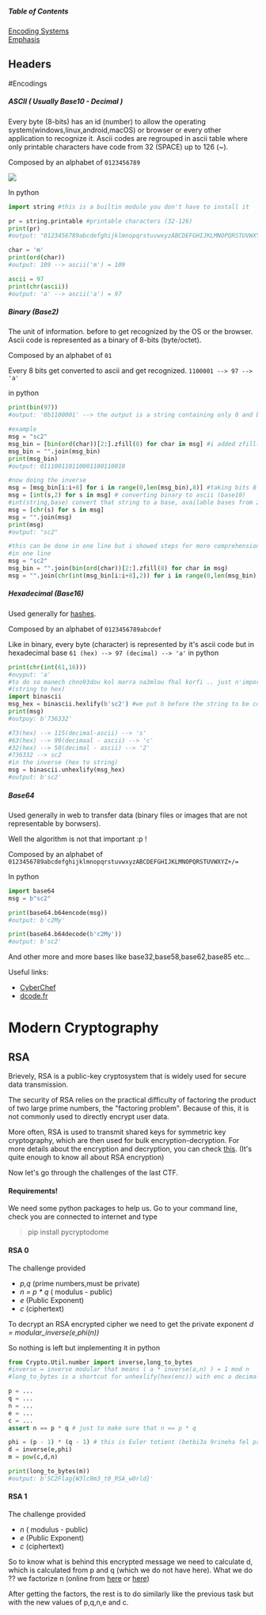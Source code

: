 ##### Table of Contents  
[Encoding Systems](#Encodings)  
[Emphasis](#emphasis)  

## Headers


#Encodings

##### ASCII ( Usually Base10 - Decimal )
Every byte (8-bits) has an id (number) to allow the operating system(windows,linux,android,macOS) or browser or every other application to recognize it.
Ascii codes are regrouped in ascii table where only printable characters have code from 32 (SPACE) up to 126 (~).

Composed by an alphabet of
`0123456789`

![](http://www.asciitable.com/index/asciifull.gif)

In python  
~~~python
import string #this is a builtin module you don't have to install it

pr = string.printable #printable characters (32-126)
print(pr)
#output: "0123456789abcdefghijklmnopqrstuvwxyzABCDEFGHIJKLMNOPQRSTUVWXYZ!"#$%&\'()*+,-./:;<=>?@[\\]^_`{|}~ \t\n\r\x0b\x0c"

char = 'm'
print(ord(char)) 
#output: 109 --> ascii('m') = 109

ascii = 97
print(chr(ascii))
#output: 'a' --> ascii('a') = 97
~~~~

##### Binary (Base2)
The unit of information. before to get recognized by the OS or the browser. Ascii code is represented as a binary of 8-bits (byte/octet).

Composed by an alphabet of
`01`

Every 8 bits get converted to ascii and get recognized.
`1100001 --> 97 --> 'a'`

in python  
~~~python
print(bin(97))
#output: '0b1100001' --> the output is a string containing only 0 and beginning with 0b proving that's a binary representation

#example
msg = "sc2"
msg_bin = [bin(ord(char))[2:].zfill(8) for char in msg] #i added zfill(8) because python by default removes trailing "0" so the length won't be 8 but less (because all characters have ascii less than 127 = 2^8-1 that means a bit length less than 8
msg_bin = "".join(msg_bin)
print(msg_bin)
#output: 011100110110001100110010

#now doing the inverse
msg = [msg_bin[i:i+8] for i in range(0,len(msg_bin),8)] #taking bits 8 by 8
msg = [int(s,2) for s in msg] # converting binary to ascii (base10)
#int(string,base) convert that string to a base, available bases from 2 to 36
msg = [chr(s) for s in msg]
msg = "".join(msg)
print(msg)
#output: "sc2"

#this can be done in one line but i showed steps for more comprehension
#in one line
msg = "sc2"
msg_bin = "".join(bin(ord(char))[2:].zfill(8) for char in msg)
msg = "".join(chr(int(msg_bin[i:i+8],2)) for i in range(0,len(msg_bin),8))
~~~~

##### Hexadecimal (Base16)
Used generally for [hashes](https://blog.emsisoft.com/fr/6799/qu-est-ce-qu-un-hash/).

Composed by an alphabet of
`0123456789abcdef`

Like in binary, every byte (character) is represented by it's ascii code but in hexadecimal base
`61 (hex) --> 97 (decimal) --> 'a'`
in python
```python
print(chr(int(61,16)))
#ouyput: 'a'
#to do so manech chno93dou kol marra na3mlou fhal korfi .. just n'importiw module esmou binascii
#(string to hex)
import binascii
msg_hex = binascii.hexlify(b'sc2') #we put b before the string to be considered as a byte object that means every character will be equivalent to it's ascii code
print(msg)
#outpuy: b'736332'

#73(hex) --> 115(decimal-ascii) --> 's'
#63(hex) --> 99(decimaal - ascii) --> 'c'
#32(hex) --> 50(decimal - ascii) --> '2'
#736332 --> sc2
#in the inverse (hex to string)
msg = binascii.unhexlify(msg_hex)
#output: b'sc2'
```

##### Base64
Used generally in web to transfer data (binary files or images that are not representable by borwsers).

Well the algorithm is not that important :p !

Composed by an alphabet of `0123456789abcdefghijklmnopqrstuvwxyzABCDEFGHIJKLMNOPQRSTUVWXYZ+/=`

In python
```python
import base64
msg = b"sc2"

print(base64.b64encode(msg))
#output: b'c2My'

print(base64.b64decode(b'c2My'))
#output: b'sc2'

```

And other more and more bases like base32,base58,base62,base85 etc...


Useful links:
- [CyberChef](https://gchq.github.io/CyberChef/)
- [dcode.fr](https://www.dcode.fr/)




# Modern Cryptography
## RSA

Brievely, RSA is a public-key cryptosystem that is widely used for secure data transmission.

The security of RSA relies on the practical difficulty of factoring the product of two large prime numbers, the "factoring problem". Because of this, it is not commonly used to directly encrypt user data.

More often, RSA is used to transmit shared keys for symmetric key cryptography, which are then used for bulk encryption-decryption. 
For more details about the encryption and decryption, you can check [this](https://en.wikipedia.org/wiki/RSA_(cryptosystem)). (It's quite enough to know all about RSA encryption)


Now let's go through the challenges of the last CTF.


#### Requirements!
We need some python packages to help us.
Go to your command line, check you are connected to internet and type
> pip install pycryptodome


#### RSA 0
The challenge provided 
* *p,q* (prime numbers,must be private) 
* *n = p \* q* ( modulus - public) 
* *e* (Public Exponent)
* *c* (ciphertext)

To decrypt an RSA encrypted cipher we need to get the private exponent *d = modular_inverse(e,phi(n))*

So nothing is left but implementing it in python
```python
from Crypto.Util.number import inverse,long_to_bytes
#inverse = inverse modular that means ( a * inverse(a,n) ) = 1 mod n
#long_to_bytes is a shortcut for unhexlify(hex(enc)) with enc a decimal number! (A way to convert data like we saw in System encodings

p = ...
q = ...
n = ...
e = ...
c = ...
assert n == p * q # just to make sure that n == p * q

phi = (p - 1) * (q - 1) # this is Euler totient (betbi3a 9rineha fel prepa :p , malezmch tet7fadh 3la ases dima (p-1)*(q-1) lezem ta3ref relation lkemla 5atr we need it ;)
d = inverse(e,phi)
m = pow(c,d,n)

print(long_to_bytes(m))
#output: b'SC2Flag{W3lc0m3_t0_RSA_w0rld}'

```


#### RSA 1
The challenge provided 
* *n* ( modulus - public) 
* *e* (Public Exponent)
* *c* (ciphertext)

So to know what is behind this encrypted message we need to calculate d, which is calculated from p and q (which we do not have here). What we do ?? we factorize n (online from [here](http://factordb.com/) or [here](https://www.alpertron.com.ar/ECM.HTM))

After getting the factors, the rest is to do similarly like the previous task but with the new values of p,q,n,e and c.
